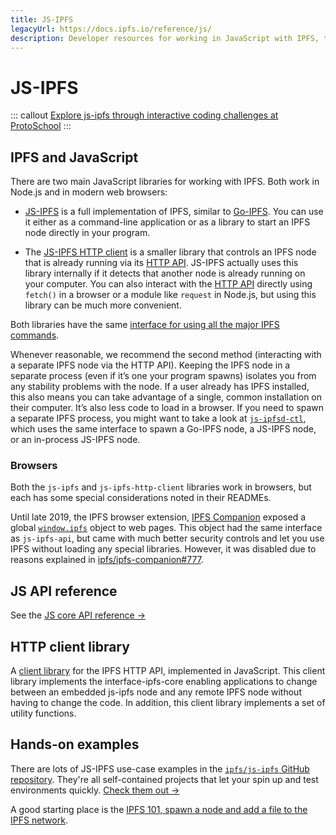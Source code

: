 ```yaml
---
title: JS-IPFS
legacyUrl: https://docs.ipfs.io/reference/js/
description: Developer resources for working in JavaScript with IPFS, the InterPlanetary File System.
---
```


# JS-IPFS

::: callout
[Explore js-ipfs through interactive coding challenges at ProtoSchool](https://proto.school/course/ipfs)
:::

## IPFS and JavaScript

There are two main JavaScript libraries for working with IPFS. Both work in Node.js and in modern web browsers:

- [JS-IPFS](https://github.com/ipfs/js-ipfs/tree/master/packages/ipfs) is a full implementation of IPFS, similar to [Go-IPFS](https://github.com/ipfs/go-ipfs). You can use it either as a command-line application or as a library to start an IPFS node directly in your program.

- The [JS-IPFS HTTP client](https://github.com/ipfs/js-ipfs/tree/master/packages/ipfs-http-client) is a smaller library that controls an IPFS node that is already running via its [HTTP API](../http/api.md). JS-IPFS actually uses this library internally if it detects that another node is already running on your computer. You can also interact with the [HTTP API](../http/api.md) directly using `fetch()` in a browser or a module like `request` in Node.js, but using this library can be much more convenient.

Both libraries have the same [interface for using all the major IPFS commands](https://github.com/ipfs/js-ipfs/tree/master/docs/core-api).

Whenever reasonable, we recommend the second method (interacting with a separate IPFS node via the HTTP API). Keeping the IPFS node in a separate process (even if it’s one your program spawns) isolates you from any stability problems with the node. If a user already has IPFS installed, this also means you can take advantage of a single, common installation on their computer. It’s also less code to load in a browser. If you need to spawn a separate IPFS process, you might want to take a look at [`js-ipfsd-ctl`](https://github.com/ipfs/js-ipfsd-ctl), which uses the same interface to spawn a Go-IPFS node, a JS-IPFS node, or an in-process JS-IPFS node.

### Browsers

Both the `js-ipfs` and `js-ipfs-http-client` libraries work in browsers, but each has some special considerations noted in their READMEs.

Until late 2019, the IPFS browser extension, [IPFS Companion](https://github.com/ipfs-shipyard/ipfs-companion) exposed a global [`window.ipfs`](https://github.com/ipfs-shipyard/ipfs-companion/blob/master/docs/window.ipfs.md) object to web pages. This object had the same interface as `js-ipfs-api`, but came with much better security controls and let you use IPFS without loading any special libraries.  However, it was disabled due to reasons explained in [ipfs/ipfs-companion#777](https://github.com/ipfs/ipfs-companion/pull/777).

## JS API reference

See the [JS core API reference →](https://github.com/ipfs/js-ipfs/tree/master/docs/core-api)

## HTTP client library

A [client library](https://github.com/ipfs/js-ipfs/tree/master/packages/ipfs-http-client) for the IPFS HTTP API, implemented in JavaScript. This client library implements the interface-ipfs-core enabling applications to change between an embedded js-ipfs node and any remote IPFS node without having to change the code. In addition, this client library implements a set of utility functions.

## Hands-on examples

There are lots of JS-IPFS use-case examples in the [`ipfs/js-ipfs` GitHub repository](https://github.com/ipfs/js-ipfs). They're all self-contained projects that let your spin up and test environments quickly. [Check them out →](https://github.com/ipfs/js-ipfs/tree/master/examples)

A good starting place is the [IPFS 101, spawn a node and add a file to the IPFS network](https://github.com/ipfs/js-ipfs/tree/master/examples/ipfs-101).
